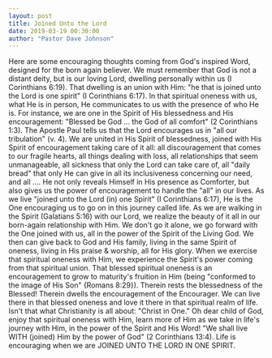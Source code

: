 ```yaml
---
layout: post
title: Joined Unto the Lord
date: 2019-03-19 00:30:00
author: "Pastor Dave Johnson"
---
```


Here are some encouraging thoughts coming from God's inspired Word, designed for the born again believer. We must remember that God is not a distant deity, but is our loving Lord, dwelling personally within us (I Corinthians 6:19). That dwelling is an union with Him: "he that is joined unto the Lord is one spirit" (I Corinthians 6:17). In that spiritual oneness with us, what He is in person, He communicates to us with the presence of who He is. For instance, we are one in the Spirit of His blessedness and His encouragement: "Blessed be God ... the God of all comfort" (2 Corinthians 1:3). The Apostle Paul tells us that the Lord encourages us in "all our tribulation" (v. 4). We are united in His Spirit of blessedness, joined with His Spirit of encouragement taking care of it all: all discouragement that comes to our fragile hearts, all things dealing with loss, all relationships that seem unmanageable, all sickness that only the Lord can take care of, all "daily bread" that only He can give in all its inclusiveness concerning our need, and all .... He not only reveals Himself in His presence as Comforter, but also gives us the power of encouragement to handle the "all" in our lives. As we live "joined unto the Lord (in) one Spirit" (I Corinthians 6:17), He is the One encouraging us to go on in this journey called life. As we are walking in the Spirit (Galatians 5:16) with our Lord, we realize the beauty of it all in our born-again relationship with Him. We don't go it alone, we go forward with the One joined with us, all in the power of the Spirit of the Living God. We then can give back to God and His family, living in the same Spirit of oneness, living in His praise & worship, all for His glory. When we exercise that spiritual oneness with Him, we experience the Spirit's power coming from that spiritual union. That blessed spiritual oneness is an encouragement to grow to maturity's fruition in Him (being "conformed to the image of His Son" {Romans 8:29}). Therein rests the blessedness of the Blessed! Therein dwells the encouragement of the Encourager. We can live there in that blessed oneness and love it there in that spiritual realm of life. Isn't that what Christianity is all about: "Christ in One." Oh dear child of God, enjoy that spiritual oneness with Him, learn more of Him as we take in life's journey with Him, in the power of the Spirit and His Word! "We shall live WITH (joined) Him by the power of God" (2 Corinthians 13:4). Life is encouraging when we are JOINED UNTO THE LORD IN ONE SPIRIT.

